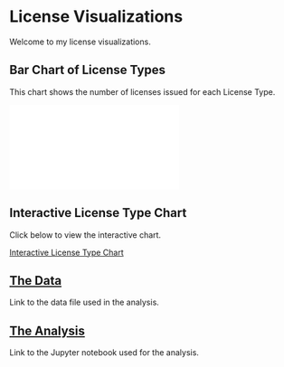 # License Visualizations

Welcome to my license visualizations.

## Bar Chart of License Types

This chart shows the number of licenses issued for each License Type.

![License Type Chart](plot1.html)

## Interactive License Type Chart

Click below to view the interactive chart.

[Interactive License Type Chart](plot2.html)






## [The Data](https://github.com/arosedale/arosedale.github.io/raw/main/hw_5.csv)
Link to the data file used in the analysis.

## [The Analysis](https://github.com/arosedale/arosedale.github.io/blob/main/license_visualizations.ipynb)
Link to the Jupyter notebook used for the analysis.
